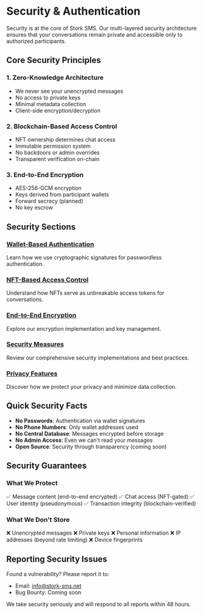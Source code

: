 # Security & Authentication

Security is at the core of Stork SMS. Our multi-layered security architecture ensures that your conversations remain private and accessible only to authorized participants.

## Core Security Principles

### 1. Zero-Knowledge Architecture
- We never see your unencrypted messages
- No access to private keys
- Minimal metadata collection
- Client-side encryption/decryption

### 2. Blockchain-Based Access Control
- NFT ownership determines chat access
- Immutable permission system
- No backdoors or admin overrides
- Transparent verification on-chain

### 3. End-to-End Encryption
- AES-256-GCM encryption
- Keys derived from participant wallets
- Forward secrecy (planned)
- No key escrow

## Security Sections

### [Wallet-Based Authentication](wallet-authentication.md)
Learn how we use cryptographic signatures for passwordless authentication.

### [NFT-Based Access Control](nft-access-control.md)
Understand how NFTs serve as unbreakable access tokens for conversations.

### [End-to-End Encryption](encryption.md)
Explore our encryption implementation and key management.

### [Security Measures](security-measures.md)
Review our comprehensive security implementations and best practices.

### [Privacy Features](privacy.md)
Discover how we protect your privacy and minimize data collection.

## Quick Security Facts

- **No Passwords**: Authentication via wallet signatures
- **No Phone Numbers**: Only wallet addresses used
- **No Central Database**: Messages encrypted before storage
- **No Admin Access**: Even we can't read your messages
- **Open Source**: Security through transparency (coming soon)

## Security Guarantees

### What We Protect
✅ Message content (end-to-end encrypted)
✅ Chat access (NFT-gated)
✅ User identity (pseudonymous)
✅ Transaction integrity (blockchain-verified)

### What We Don't Store
❌ Unencrypted messages
❌ Private keys
❌ Personal information
❌ IP addresses (beyond rate limiting)
❌ Device fingerprints

## Reporting Security Issues

Found a vulnerability? Please report it to:
- Email: info@stork-sms.net
- Bug Bounty: Coming soon

We take security seriously and will respond to all reports within 48 hours.